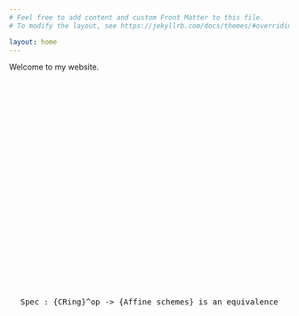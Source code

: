 ```yaml
---
# Feel free to add content and custom Front Matter to this file.
# To modify the layout, see https://jekyllrb.com/docs/themes/#overriding-theme-defaults

layout: home
---
```

<style>

    html, body {
        margin: 0;
    }


    #content {
        display: flex;
        height: 20vh;
        margin: 0 auto;
        align-items: center;
        justify-content: center;
    }

    #content pre {
        text-align: center;
    }
</style>

Welcome to my website.
<div id="content">
    <pre>Spec : {CRing}^op -> {Affine schemes} is an equivalence</pre>
</div>